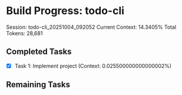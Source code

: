 # Build Progress: todo-cli
Session: todo-cli_20251004_092052
Current Context: 14.3405%
Total Tokens: 28,681

## Completed Tasks
- [x] Task 1: Implement project (Context: 0.025500000000000002%)

## Remaining Tasks
